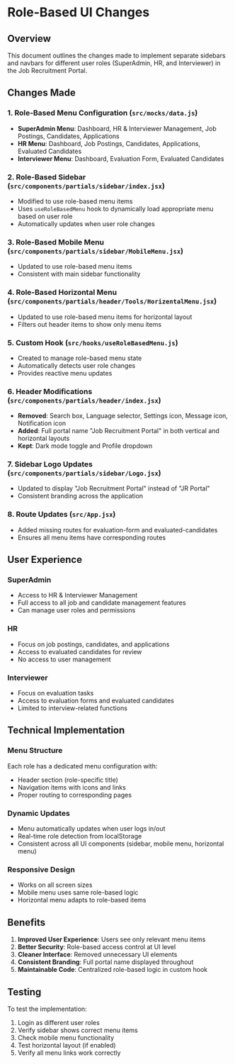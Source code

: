# Role-Based UI Changes

## Overview
This document outlines the changes made to implement separate sidebars and navbars for different user roles (SuperAdmin, HR, and Interviewer) in the Job Recruitment Portal.

## Changes Made

### 1. Role-Based Menu Configuration (`src/mocks/data.js`)
- **SuperAdmin Menu**: Dashboard, HR & Interviewer Management, Job Postings, Candidates, Applications
- **HR Menu**: Dashboard, Job Postings, Candidates, Applications, Evaluated Candidates
- **Interviewer Menu**: Dashboard, Evaluation Form, Evaluated Candidates

### 2. Role-Based Sidebar (`src/components/partials/sidebar/index.jsx`)
- Modified to use role-based menu items
- Uses `useRoleBasedMenu` hook to dynamically load appropriate menu based on user role
- Automatically updates when user role changes

### 3. Role-Based Mobile Menu (`src/components/partials/sidebar/MobileMenu.jsx`)
- Updated to use role-based menu items
- Consistent with main sidebar functionality

### 4. Role-Based Horizontal Menu (`src/components/partials/header/Tools/HorizentalMenu.jsx`)
- Updated to use role-based menu items for horizontal layout
- Filters out header items to show only menu items

### 5. Custom Hook (`src/hooks/useRoleBasedMenu.js`)
- Created to manage role-based menu state
- Automatically detects user role changes
- Provides reactive menu updates

### 6. Header Modifications (`src/components/partials/header/index.jsx`)
- **Removed**: Search box, Language selector, Settings icon, Message icon, Notification icon
- **Added**: Full portal name "Job Recruitment Portal" in both vertical and horizontal layouts
- **Kept**: Dark mode toggle and Profile dropdown

### 7. Sidebar Logo Updates (`src/components/partials/sidebar/Logo.jsx`)
- Updated to display "Job Recruitment Portal" instead of "JR Portal"
- Consistent branding across the application

### 8. Route Updates (`src/App.jsx`)
- Added missing routes for evaluation-form and evaluated-candidates
- Ensures all menu items have corresponding routes

## User Experience

### SuperAdmin
- Access to HR & Interviewer Management
- Full access to all job and candidate management features
- Can manage user roles and permissions

### HR
- Focus on job postings, candidates, and applications
- Access to evaluated candidates for review
- No access to user management

### Interviewer
- Focus on evaluation tasks
- Access to evaluation forms and evaluated candidates
- Limited to interview-related functions

## Technical Implementation

### Menu Structure
Each role has a dedicated menu configuration with:
- Header section (role-specific title)
- Navigation items with icons and links
- Proper routing to corresponding pages

### Dynamic Updates
- Menu automatically updates when user logs in/out
- Real-time role detection from localStorage
- Consistent across all UI components (sidebar, mobile menu, horizontal menu)

### Responsive Design
- Works on all screen sizes
- Mobile menu uses same role-based logic
- Horizontal menu adapts to role-based items

## Benefits
1. **Improved User Experience**: Users see only relevant menu items
2. **Better Security**: Role-based access control at UI level
3. **Cleaner Interface**: Removed unnecessary UI elements
4. **Consistent Branding**: Full portal name displayed throughout
5. **Maintainable Code**: Centralized role-based logic in custom hook

## Testing
To test the implementation:
1. Login as different user roles
2. Verify sidebar shows correct menu items
3. Check mobile menu functionality
4. Test horizontal layout (if enabled)
5. Verify all menu links work correctly 